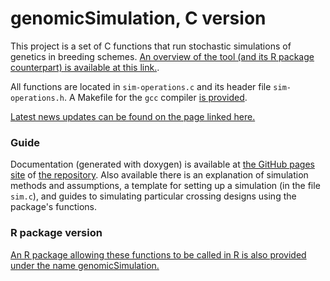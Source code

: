 # genomicSimulation, C version

This project is a set of C functions that run stochastic simulations of genetics in breeding schemes. [An overview of the tool (and its R package counterpart) is available at this link.](https://doi.org/10.1101/2021.12.12.472291).

All functions are located in `sim-operations.c` and its header file `sim-operations.h`. A Makefile for the `gcc` compiler [is provided](https://github.com/vllrs/genomicSimulationC/blob/main/Makefile).

[Latest news updates can be found on the page linked here.](NEWS.md)

### Guide
Documentation (generated with doxygen) is available at [the GitHub pages site](https://vllrs.github.io/genomicSimulationC/html/index.html) of [the repository](https://github.com/vllrs/genomicSimulationC). Also available there is an explanation of simulation methods and assumptions, a template for setting up a simulation (in the file `sim.c`), and guides to simulating particular crossing designs using the package's functions.

### R package version
[An R package allowing these functions to be called in R is also provided under the name genomicSimulation.](https://github.com/vllrs/genomicSimulation)

